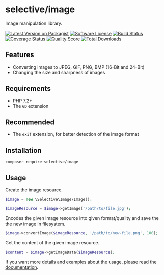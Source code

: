# selective/image

Image manipulation library.

[![Latest Version on Packagist](https://img.shields.io/github/release/selective-php/image.svg)](https://packagist.org/packages/selective/image)
[![Software License](https://img.shields.io/badge/license-MIT-brightgreen.svg)](LICENSE.md)
[![Build Status](https://travis-ci.org/selective-php/image.svg?branch=master)](https://travis-ci.org/selective-php/image)
[![Coverage Status](https://scrutinizer-ci.com/g/selective-php/image/badges/coverage.png?b=master)](https://scrutinizer-ci.com/g/selective-php/image/code-structure)
[![Quality Score](https://scrutinizer-ci.com/g/selective-php/image/badges/quality-score.png?b=master)](https://scrutinizer-ci.com/g/selective-php/image/?branch=master)
[![Total Downloads](https://img.shields.io/packagist/dt/selective/image.svg)](https://packagist.org/packages/selective/image/stats)


## Features

* Converting images to JPEG, GIF, PNG, BMP (16-Bit and 24-Bit)
* Changing the size and sharpness of images

## Requirements

* PHP 7.2+
* The `GD` extension

## Recommended

* The `exif` extension, for better detection of the image format

## Installation

```
composer require selective/image
```

## Usage

Create the image resource.

```php
$image = new \Selective\Image\Image();

$imageResource = $image->getImage('/path/to/file.jpg');
```

Encodes the given image resource into given format/quality 
and save the the new image in filesystem.

```php
$image->convertImage($imageResource, '/path/to/new-file.png', 100);
```

Get the content of the given image resource.

```php
$content = $image->getImageData($imageResource);
```

If you want more details and examples about the usage, please read the [documentation](docs/README.md).
